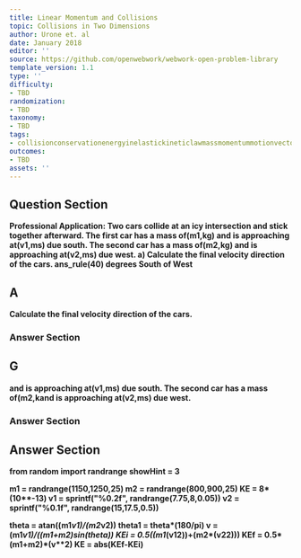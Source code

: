 ```yaml
---
title: Linear Momentum and Collisions
topic: Collisions in Two Dimensions
author: Urone et. al
date: January 2018
editor: ''
source: https://github.com/openwebwork/webwork-open-problem-library
template_version: 1.1
type: ''
difficulty:
- TBD
randomization:
- TBD
taxonomy:
- TBD
tags:
- collisionconservationenergyinelastickineticlawmassmomentummotionvectorvelocity
outcomes:
- TBD
assets: ''
---
```


## Question Section 

<b>
<b>Professional Application:<b> Two cars collide at an icy intersection and stick together afterward. The first car has a mass of(m1,kg) and is approaching at(v1,ms) due south. The second car has a mass of(m2,kg) and is approaching at(v2,ms) due west.
a) Calculate the final velocity direction of the cars. 
ans_rule(40) degrees South of West

## A
Calculate the final velocity direction of the cars. 
### Answer Section
## G
and is approaching at(v1,ms) due south. The second car has a mass of(m2,kand is approaching at(v2,ms) due west.
### Answer Section


## Answer Section

from random import randrange
showHint = 3

m1 = randrange(1150,1250,25)
m2 = randrange(800,900,25)
KE = 8*(10**-13)
v1 = sprintf("%0.2f", randrange(7.75,8,0.05))
v2 = sprintf("%0.1f", randrange(15,17.5,0.5))

theta = atan((m1*v1)/(m2*v2))
theta1 = theta*(180/pi)
v = (m1*v1)/((m1+m2)*sin(theta))
KEi = 0.5*((m1*(v1**2))+(m2*(v2**2)))
KEf = 0.5*(m1+m2)*(v**2)
KE = abs(KEf-KEi)